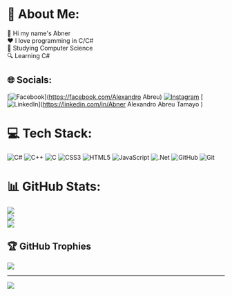 # 💫 About Me:
👋 Hi my name's Abner<br>❤️ I love programming in C/C#<br>💼 Studying Computer Science <br>🔍 Learning C#


## 🌐 Socials:
[![Facebook](https://img.shields.io/badge/Facebook-%231877F2.svg?logo=Facebook&logoColor=white)](https://facebook.com/Alexandro Abreu) [![Instagram](https://img.shields.io/badge/Instagram-%23E4405F.svg?logo=Instagram&logoColor=white)](https://instagram.com/abnerabreu05) [![LinkedIn](https://img.shields.io/badge/LinkedIn-%230077B5.svg?logo=linkedin&logoColor=white)](https://linkedin.com/in/Abner Alexandro Abreu Tamayo ) 

# 💻 Tech Stack:
![C#](https://img.shields.io/badge/c%23-%23239120.svg?style=for-the-badge&logo=csharp&logoColor=white) ![C++](https://img.shields.io/badge/c++-%2300599C.svg?style=for-the-badge&logo=c%2B%2B&logoColor=white) ![C](https://img.shields.io/badge/c-%2300599C.svg?style=for-the-badge&logo=c&logoColor=white) ![CSS3](https://img.shields.io/badge/css3-%231572B6.svg?style=for-the-badge&logo=css3&logoColor=white) ![HTML5](https://img.shields.io/badge/html5-%23E34F26.svg?style=for-the-badge&logo=html5&logoColor=white) ![JavaScript](https://img.shields.io/badge/javascript-%23323330.svg?style=for-the-badge&logo=javascript&logoColor=%23F7DF1E) ![.Net](https://img.shields.io/badge/.NET-5C2D91?style=for-the-badge&logo=.net&logoColor=white) ![GitHub](https://img.shields.io/badge/github-%23121011.svg?style=for-the-badge&logo=github&logoColor=white) ![Git](https://img.shields.io/badge/git-%23F05033.svg?style=for-the-badge&logo=git&logoColor=white)
# 📊 GitHub Stats:
![](https://github-readme-stats.vercel.app/api?username=Abner-Abreu&theme=gotham&hide_border=false&include_all_commits=true&count_private=true)<br/>
![](https://github-readme-streak-stats.herokuapp.com/?user=Abner-Abreu&theme=gotham&hide_border=false)<br/>
![](https://github-readme-stats.vercel.app/api/top-langs/?username=Abner-Abreu&theme=gotham&hide_border=false&include_all_commits=true&count_private=true&layout=compact)

## 🏆 GitHub Trophies
![](https://github-profile-trophy.vercel.app/?username=Abner-Abreu&theme=gotham&no-frame=false&no-bg=true&margin-w=4)

---
[![](https://visitcount.itsvg.in/api?id=Abner-Abreu&icon=0&color=0)](https://visitcount.itsvg.in)

<!-- Proudly created with GPRM ( https://gprm.itsvg.in ) -->